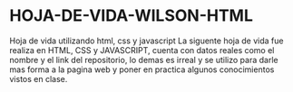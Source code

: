 # HOJA-DE-VIDA-WILSON-HTML
Hoja de vida utilizando html, css y javascript
La siguente hoja de vida fue realiza en HTML, CSS y JAVASCRIPT, cuenta con datos reales como el nombre y el link del repositorio, lo demas es irreal y se utilizo para darle mas forma 
a la pagina web y poner en practica algunos conocimientos vistos en clase.






